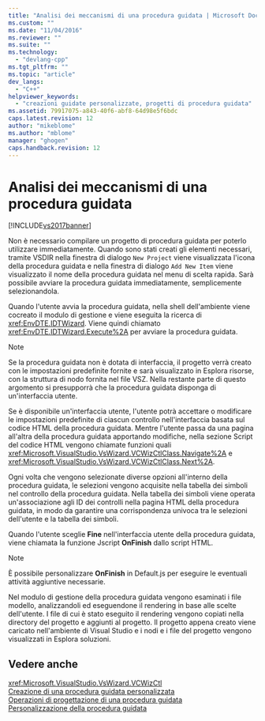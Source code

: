 ```yaml
---
title: "Analisi dei meccanismi di una procedura guidata | Microsoft Docs"
ms.custom: ""
ms.date: "11/04/2016"
ms.reviewer: ""
ms.suite: ""
ms.technology: 
  - "devlang-cpp"
ms.tgt_pltfrm: ""
ms.topic: "article"
dev_langs: 
  - "C++"
helpviewer_keywords: 
  - "creazioni guidate personalizzate, progetti di procedura guidata"
ms.assetid: 79917075-a843-40f6-abf8-64d98e5f6bdc
caps.latest.revision: 12
author: "mikeblome"
ms.author: "mblome"
manager: "ghogen"
caps.handback.revision: 12
---
```

# Analisi dei meccanismi di una procedura guidata
[!INCLUDE[vs2017banner](../assembler/inline/includes/vs2017banner.md)]

Non è necessario compilare un progetto di procedura guidata per poterlo utilizzare immediatamente.  Quando sono stati creati gli elementi necessari, tramite VSDIR nella finestra di dialogo `New Project` viene visualizzata l'icona della procedura guidata e nella finestra di dialogo `Add New Item` viene visualizzato il nome della procedura guidata nel menu di scelta rapida.  Sarà possibile avviare la procedura guidata immediatamente, semplicemente selezionandola.  
  
 Quando l'utente avvia la procedura guidata, nella shell dell'ambiente viene cocreato il modulo di gestione e viene eseguita la ricerca di <xref:EnvDTE.IDTWizard>.  Viene quindi chiamato <xref:EnvDTE.IDTWizard.Execute%2A> per avviare la procedura guidata.  
  
> [!NOTE]
>  Se la procedura guidata non è dotata di interfaccia, il progetto verrà creato con le impostazioni predefinite fornite e sarà visualizzato in Esplora risorse, con la struttura di nodo fornita nel file VSZ.  Nella restante parte di questo argomento si presupporrà che la procedura guidata disponga di un'interfaccia utente.  
  
 Se è disponibile un'interfaccia utente, l'utente potrà accettare o modificare le impostazioni predefinite di ciascun controllo nell'interfaccia basata sul codice HTML della procedura guidata.  Mentre l'utente passa da una pagina all'altra della procedura guidata apportando modifiche, nella sezione Script del codice HTML vengono chiamate funzioni quali <xref:Microsoft.VisualStudio.VsWizard.VCWizCtlClass.Navigate%2A> e <xref:Microsoft.VisualStudio.VsWizard.VCWizCtlClass.Next%2A>.  
  
 Ogni volta che vengono selezionate diverse opzioni all'interno della procedura guidata, le selezioni vengono acquisite nella tabella dei simboli nel controllo della procedura guidata.  Nella tabella dei simboli viene operata un'associazione agli ID dei controlli nella pagina HTML della procedura guidata, in modo da garantire una corrispondenza univoca tra le selezioni dell'utente e la tabella dei simboli.  
  
 Quando l'utente sceglie **Fine** nell'interfaccia utente della procedura guidata, viene chiamata la funzione Jscript **OnFinish** dallo script HTML.  
  
> [!NOTE]
>  È possibile personalizzare **OnFinish** in Default.js per eseguire le eventuali attività aggiuntive necessarie.  
  
 Nel modulo di gestione della procedura guidata vengono esaminati i file modello, analizzandoli ed eseguendone il rendering in base alle scelte dell'utente.  I file di cui è stato eseguito il rendering vengono copiati nella directory del progetto e aggiunti al progetto.  Il progetto appena creato viene caricato nell'ambiente di Visual Studio e i nodi e i file del progetto vengono visualizzati in Esplora soluzioni.  
  
## Vedere anche  
 <xref:Microsoft.VisualStudio.VsWizard.VCWizCtl>   
 [Creazione di una procedura guidata personalizzata](../ide/creating-a-custom-wizard.md)   
 [Operazioni di progettazione di una procedura guidata](../ide/steps-to-designing-a-wizard.md)   
 [Personalizzazione della procedura guidata](../ide/customizing-your-wizard.md)